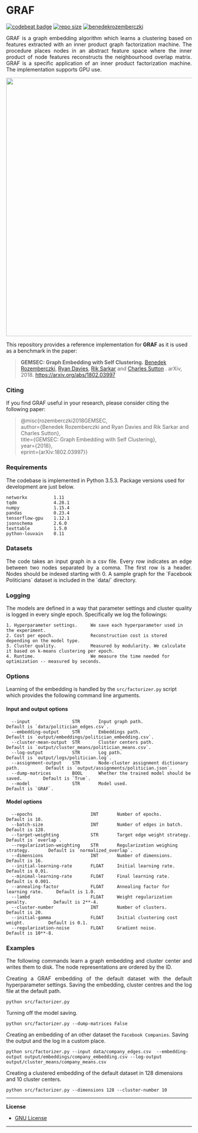 GRAF
======================
[![codebeat badge](https://codebeat.co/badges/84fde798-824b-4585-b633-bf9dbc2ca83e)](https://codebeat.co/projects/github-com-benedekrozemberczki-graf-master) [![repo size](https://img.shields.io/github/repo-size/benedekrozemberczki/ClusterGCN.svg)](https://github.com/benedekrozemberczki/ClusterGCN/archive/master.zip) [![benedekrozemberczki](https://img.shields.io/twitter/follow/benrozemberczki?style=social&logo=twitter)](https://twitter.com/intent/follow?screen_name=benrozemberczki)
<p align="justify">
GRAF is a graph embedding algorithm which learns a clustering based on features extracted with an inner product graph factorization machine. The procedure places nodes in an abstract feature space where the inner product of node features reconstructs the neighbourhood overlap matrix. GRAF is a specific application of an inner product factorization machine. The implementation supports GPU use.
</p>
<p align="center">
  <img width="700" src="plain.jpeg">
</p>


This repository provides a reference implementation for **GRAF** as it is used as a benchmark in the paper:
> **GEMSEC: Graph Embedding with Self Clustering.**
> [Benedek Rozemberczki](http://homepages.inf.ed.ac.uk/s1668259/), [Ryan Davies](https://www.inf.ed.ac.uk/people/students/Ryan_Davies.html), [Rik Sarkar](https://homepages.inf.ed.ac.uk/rsarkar/) and [Charles Sutton](http://homepages.inf.ed.ac.uk/csutton/) .
> arXiv, 2018.
>https://arxiv.org/abs/1802.03997

### Citing

If you find GRAF useful in your research, please consider citing the following paper:

>@misc{rozemberczki2018GEMSEC,    
  author={Benedek Rozemberczki and Ryan Davies and Rik Sarkar and Charles Sutton},    
  title={GEMSEC: Graph Embedding with Self Clustering},   
  year={2018},    
  eprint={arXiv:1802.03997}}

### Requirements

The codebase is implemented in Python 3.5.3. Package versions used for development are just below.
```
networkx          1.11
tqdm              4.28.1
numpy             1.15.4
pandas            0.23.4
tensorflow-gpu    1.12.1
jsonschema        2.6.0
texttable         1.5.0
python-louvain    0.11
```

### Datasets
<p align="justify">
The code takes an input graph in a csv file. Every row indicates an edge between two nodes separated by a comma. The first row is a header. Nodes should be indexed starting with 0. A sample graph for the `Facebook Politicians` dataset is included in the  `data/` directory.
</p>

### Logging
<p align="justify">
The models are defined in a way that parameter settings and cluster quality is logged in every single epoch. Specifically we log the followings:
</p>

```
1. Hyperparameter settings.     We save each hyperparameter used in the experiment.
2. Cost per epoch.              Reconstruction cost is stored depending on the model type.
3. Cluster quality.             Measured by modularity. We calculate it based on k-means clustering per epoch.
4. Runtime.                     We measure the time needed for optimization -- measured by seconds.
```

### Options

Learning of the embedding is handled by the `src/factorizer.py` script which provides the following command line arguments.

#### Input and output options

```
  --input                STR       Input graph path.                                 Default is `data/politician_edges.csv`.
  --embedding-output     STR       Embeddings path.                                  Default is `output/embeddings/politician_embedding.csv`.
  --cluster-mean-output  STR       Cluster centers path.                             Default is `output/cluster_means/politician_means.csv`.
  --log-output           STR       Log path.                                         Default is `output/logs/politician.log`.
  --assignment-output    STR       Node-cluster assignment dictionary path.          Default is `output/assignments/politician.json`.
  --dump-matrices        BOOL      Whether the trained model should be saved.        Default is `True`.
  --model                STR       Model used.                                       Default is `GRAF`.
```

#### Model options

```
  --epochs                      INT       Number of epochs.                       Default is 10.
  --batch-size                  INT       Number of edges in batch.               Default is 128.
  --target-weighting            STR       Target edge weight strategy.            Default is `overlap`.
  --regularization-weighting    STR       Regularization weighing strategy.       Default is `normalized_overlap`.
  --dimensions                  INT       Number of dimensions.                   Default is 16.
  --initial-learning-rate       FLOAT     Initial learning rate.                  Default is 0.01.
  --minimal-learning-rate       FLOAT     Final learning rate.                    Default is 0.001.
  --annealing-factor            FLOAT     Annealing factor for learning rate.     Default is 1.0.
  --lambd                       FLOAT     Weight regularization penalty.          Default is 2**-4.
  --cluster-number              INT       Number of clusters.                     Default is 20.
  --initial-gamma               FLOAT     Initial clustering cost weight.         Default is 0.1.
  --regularization-noise        FLOAT     Gradient noise.                         Default is 10**-8.
```

### Examples
<p align="justify">
The following commands learn a graph embedding and cluster center and writes them to disk. The node representations are ordered by the ID.
</p>
<p align="justify">
Creating a GRAF embedding of the default dataset with the default hyperparameter settings. Saving the embedding, cluster centres and the log file at the default path.
</p>

```
python src/factorizer.py
```

Turning off the model saving.

```
python src/factorizer.py --dump-matrices False
```

Creating an embedding of an other dataset the `Facebook Companies`. Saving the output and the log in a custom place.

```
python src/factorizer.py --input data/company_edges.csv  --embedding-output output/embeddings/company_embedding.csv --log-output output/cluster_means/company_means.csv
```

Creating a clustered embedding of the default dataset in 128 dimensions and 10 cluster centers.

```
python src/factorizer.py --dimensions 128 --cluster-number 10
```
--------------------------------------------------------------------------------

**License**

- [GNU License](https://github.com/benedekrozemberczki/GRAF/blob/master/LICENSE)

--------------------------------------------------------------------------------
